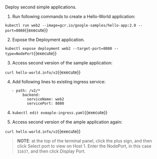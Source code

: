 Deploy second simple applications.
1. Run following commands to create a Hello-World application:

`kubectl run web2 --image=gcr.io/google-samples/hello-app:2.0 --port=8080`{{execute}}

2. Expose the Deployment application.

`kubectl expose deployment web2 --target-port=8080 --type=NodePort`{{execute}}

3. Access second version of the sample application:

`curl hello-world.info/v2`{{execute}}

4. Add following lines to existing ingress service:
```
   - path: /v2/*
        backend:
          serviceName: web2
          servicePort: 8080
```

4. `kubectl edit exmaple-ingress.yaml`{{execute}}

5. Access second version of the ample application again:

`curl hello-world.info/v2`{{execute}}

>**NOTE**: at the top of the terminal panel, click the plus sign, and then click Select port to view on Host 1. Enter the NodePort, in this case `31637`, and then click Display Port.